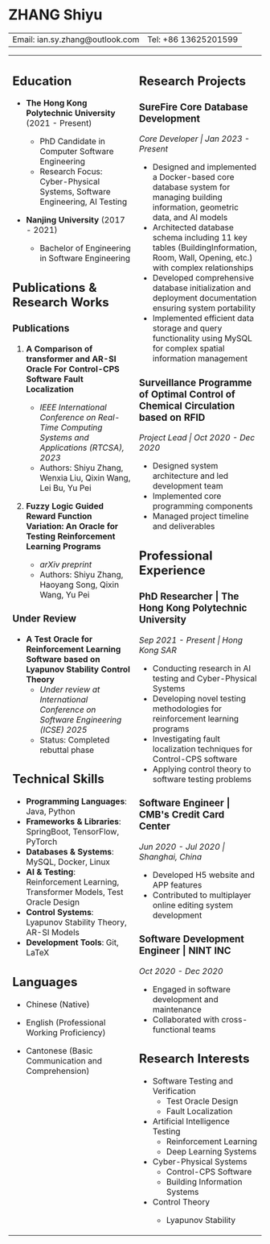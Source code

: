 # ZHANG Shiyu
<table border="0">
 <tr>
    <td>Email: ian.sy.zhang@outlook.com</td>
    <td>Tel: +86 13625201599</td>
 </tr>
</table>

<table border="0">
 <tr>
    <td width="50%" valign="top">

## Education
- **The Hong Kong Polytechnic University** (2021 - Present)
  - PhD Candidate in Computer Software Engineering
  - Research Focus: Cyber-Physical Systems, Software Engineering, AI Testing

- **Nanjing University** (2017 - 2021)
  - Bachelor of Engineering in Software Engineering

## Publications & Research Works

### Publications
1. **A Comparison of transformer and AR-SI Oracle For Control-CPS Software Fault Localization**
   - *IEEE International Conference on Real-Time Computing Systems and Applications (RTCSA), 2023*
   - Authors: Shiyu Zhang, Wenxia Liu, Qixin Wang, Lei Bu, Yu Pei

2. **Fuzzy Logic Guided Reward Function Variation: An Oracle for Testing Reinforcement Learning Programs**
   - *arXiv preprint*
   - Authors: Shiyu Zhang, Haoyang Song, Qixin Wang, Yu Pei

### Under Review
- **A Test Oracle for Reinforcement Learning Software based on Lyapunov Stability Control Theory**
  - *Under review at International Conference on Software Engineering (ICSE) 2025*
  - Status: Completed rebuttal phase

## Technical Skills
- **Programming Languages**: Java, Python
- **Frameworks & Libraries**: SpringBoot, TensorFlow, PyTorch
- **Databases & Systems**: MySQL, Docker, Linux
- **AI & Testing**: Reinforcement Learning, Transformer Models, Test Oracle Design
- **Control Systems**: Lyapunov Stability Theory, AR-SI Models
- **Development Tools**: Git, LaTeX

## Languages
- Chinese (Native)
- English (Professional Working Proficiency)
- Cantonese (Basic Communication and Comprehension)

    </td>
    <td width="50%" valign="top">

## Research Projects
### SureFire Core Database Development
*Core Developer | Jan 2023 - Present*
- Designed and implemented a Docker-based core database system for managing building information, geometric data, and AI models
- Architected database schema including 11 key tables (BuildingInformation, Room, Wall, Opening, etc.) with complex relationships
- Developed comprehensive database initialization and deployment documentation ensuring system portability
- Implemented efficient data storage and query functionality using MySQL for complex spatial information management

### Surveillance Programme of Optimal Control of Chemical Circulation based on RFID
*Project Lead | Oct 2020 - Dec 2020*
- Designed system architecture and led development team
- Implemented core programming components
- Managed project timeline and deliverables

## Professional Experience
### PhD Researcher | The Hong Kong Polytechnic University
*Sep 2021 - Present | Hong Kong SAR*
- Conducting research in AI testing and Cyber-Physical Systems
- Developing novel testing methodologies for reinforcement learning programs
- Investigating fault localization techniques for Control-CPS software
- Applying control theory to software testing problems

### Software Engineer | CMB's Credit Card Center
*Jun 2020 - Jul 2020 | Shanghai, China*
- Developed H5 website and APP features
- Contributed to multiplayer online editing system development

### Software Development Engineer | NINT INC
*Oct 2020 - Dec 2020*
- Engaged in software development and maintenance
- Collaborated with cross-functional teams

## Research Interests
- Software Testing and Verification
  * Test Oracle Design
  * Fault Localization
- Artificial Intelligence Testing
  * Reinforcement Learning
  * Deep Learning Systems
- Cyber-Physical Systems
  * Control-CPS Software
  * Building Information Systems
- Control Theory
  * Lyapunov Stability

    </td>
 </tr>
</table>
